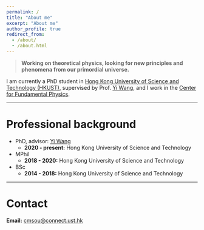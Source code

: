 ```yaml
---
permalink: /
title: "About me"
excerpt: "About me"
author_profile: true
redirect_from: 
  - /about/
  - /about.html
---
```

> **Working on theoretical physics, looking for new principles and phenomena from our primordial universe.**


I am currently a PhD student in [Hong Kong University of Science and Technology (HKUST)](https://hkust.edu.hk/), supervised by Prof. [Yi Wang](https://phyw.people.ust.hk/), and I work in the [Center for Fundamental Physics](http://cfp.ust.hk/cgi-bin/cfp/eng/index.php).

---

Professional background
======
* PhD, advisor: [Yi Wang](https://phyw.people.ust.hk/)
  * **2020 - present:** Hong Kong University of Science and Technology
* MPhil
  * **2018 - 2020:** Hong Kong University of Science and Technology
* BSc
  * **2014 - 2018:** Hong Kong University of Science and Technology

---

Contact
======
**Email:** cmsou@connect.ust.hk



